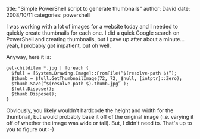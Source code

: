 
title: "Simple PowerShell script to generate thumbnails"
author: David
date: 2008/10/11
categories: powershell

I was working with a lot of images for a website today and I needed to quickly create thumbnails for each one. I did a quick Google search on PowerShell and creating thumbnails, but I gave up after about a minute… yeah, I probably got impatient, but oh well. 

Anyway, here it is:

    get-childitem *.jpg | foreach { 
      $full = [System.Drawing.Image]::FromFile(“$(resolve-path $)”); 
      $thumb = $full.GetThumbnailImage(72, 72, $null, [intptr]::Zero); 
      $thumb.Save(“$(resolve-path $).thumb.jpg” ); 
      $full.Dispose(); 
      $thumb.Dispose(); 
    }

Obviously, you likely wouldn't hardcode the height and width for the thumbnail, but would probably base it off of the original image (i.e. varying it off of whether the image was wide or tall). But, I didn't need to. That's up to you to figure out :-)

